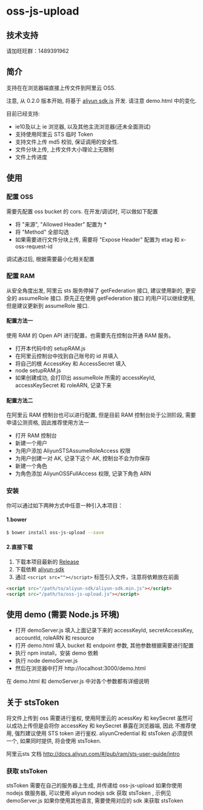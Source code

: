 # oss-js-upload

## 技术支持
请加旺旺群：1489391962

## 简介
支持在在浏览器端直接上传文件到阿里云 OSS.

注意, 从 0.2.0 版本开始, 将基于 [aliyun sdk js](https://github.com/aliyun-UED/aliyun-sdk-js) 开发. 请注意 demo.html 中的变化.

目前已经支持:
- ie10及以上 ie 浏览器, 以及其他主流浏览器(还未全面测试)
- 支持使用阿里云 STS 临时 Token
- 支持文件上传 md5 校验, 保证调用的安全性.
- 文件分块上传, 上传文件大小理论上无限制
- 文件上传进度

## 使用

### 配置 OSS

需要先配置 oss bucket 的 cors. 在开发/调试时, 可以做如下配置

- 将 "来源", "Allowed Header" 配置为 *
- 将 "Method" 全部勾选
- 如果需要进行文件分块上传, 需要将 "Expose Header" 配置为 etag 和 x-oss-request-id

调试通过后, 根据需要最小化相关配置

### 配置 RAM

从安全角度出发, 阿里云 sts 服务停掉了 getFederation 接口, 建议使用新的, 更安全的 assumeRole 接口. 原先正在使用 getFederation 接口
的用户可以继续使用, 但是建议更新到 assumeRole 接口.

#### 配置方法一

使用 RAM 的 Open API 进行配置，也需要先在控制台开通 RAM 服务。

- 打开本代码中的 setupRAM.js
- 在阿里云控制台中找到自己账号的 id 并填入
- 将自己的根 AccessKey 和 AccessSecret 填入
- node setupRAM.js
- 如果创建成功, 会打印出 assumeRole 所需的 accessKeyId, accessKeySecret 和 roleARN, 记录下来

#### 配置方法二

在阿里云 RAM 控制台也可以进行配置, 但是目前 RAM 控制台处于公测阶段, 需要申请公测资格, 因此推荐使用方法一

- 打开 RAM 控制台
- 新建一个用户
- 为用户添加 AliyunSTSAssumeRoleAccess 权限
- 为用户创建一对 AK, 记录下这个 AK, 控制台不会为你保存
- 新建一个角色
- 为角色添加 AliyunOSSFullAccess 权限, 记录下角色 ARN

### 安装

你可以通过如下两种方式中任意一种引入本项目：

#### 1.bower
```sh
$ bower install oss-js-upload --save
```

#### 2.直接下载
1.  下载本项目最新的 [Release](https://github.com/aliyun-UED/oss-js-upload/blob/master/src/oss-js-upload.js)
2.  下载依赖 [aliyun-sdk](https://github.com/aliyun-UED/aliyun-sdk-js/blob/master/dist/aliyun-sdk.min.js)
3.  通过 `<script src=""></script>` 标签引入文件，注意将依赖放在前面

```html
<script src="/path/to/aliyun-sdk/aliyun-sdk.min.js"></script>
<script src="/path/to/oss-js-upload.js"></script>
```


## 使用 demo (需要 Node.js 环境)

- 打开 demoServer.js 填入上面记录下来的 accessKeyId, secretAccessKey, accountId, roleARN 和 resource
- 打开 demo.html 填入 bucket 和 endpoint 参数, 其他参数根据需要进行配置
- 执行 npm install，安装 demo 依赖
- 执行 node demoServer.js
- 然后在浏览器中打开 http://localhost:3000/demo.html

在 demo.html 和 demoServer.js 中对各个参数都有详细说明

## 关于 stsToken

将文件上传到 oss 需要进行鉴权, 使用阿里云的 acessKey 和 keySecret 虽然可以成功上传但是会将你 accessKey 和 keySecret 暴露在浏览器端, 因此
不推荐使用, 强烈建议使用 STS token 进行鉴权. aliyunCredential 和 stsToken 必须提供一个, 如果同时提供, 将会使用 stsToken.

阿里云sts 文档 http://docs.aliyun.com/#/pub/ram/sts-user-guide/intro

### 获取 stsToken

stsToken 需要在自己的服务器上生成, 并传递给 oss-js-upload
如果你使用 nodejs 做服务器, 可以使用 aliyun nodejs sdk 获取 stsToken , 示例见 demoServer.js
如果你使用其他语言, 需要使用对应的 sdk 来获取 stsToken
